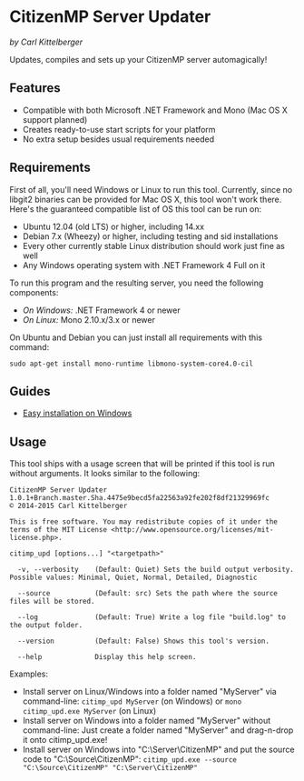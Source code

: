 CitizenMP Server Updater
========================

_by Carl Kittelberger_

Updates, compiles and sets up your CitizenMP server automagically!

Features
--------

- Compatible with both Microsoft .NET Framework and Mono (Mac OS X support planned)
- Creates ready-to-use start scripts for your platform
- No extra setup besides usual requirements needed

Requirements
------------

First of all, you'll need Windows or Linux to run this tool. Currently, since no libgit2 binaries can be provided for Mac OS X, this tool won't work there. Here's the guaranteed compatible list of OS this tool can be run on:

- Ubuntu 12.04 (old LTS) or higher, including 14.xx
- Debian 7.x (Wheezy) or higher, including testing and sid installations
- Every other currently stable Linux distribution should work just fine as well
- Any Windows operating system with .NET Framework 4 Full on it

To run this program and the resulting server, you need the following components:

- _On Windows:_ .NET Framework 4 or newer
- _On Linux:_ Mono 2.10.x/3.x or newer

On Ubuntu and Debian you can just install all requirements with this command:

```
sudo apt-get install mono-runtime libmono-system-core4.0-cil
```

Guides
------

- [Easy installation on Windows](docs/EasyInstall_Windows.md)

Usage
-----

This tool ships with a usage screen that will be printed if this tool is run without arguments. It looks similar to the following:

```
CitizenMP Server Updater 1.0.1+Branch.master.Sha.4475e9becd5fa22563a92fe202f8df21329969fc
© 2014-2015 Carl Kittelberger

This is free software. You may redistribute copies of it under the terms of the MIT License <http://www.opensource.org/licenses/mit-license.php>.

citimp_upd [options...] "<targetpath>"

  -v, --verbosity    (Default: Quiet) Sets the build output verbosity. Possible values: Minimal, Quiet, Normal, Detailed, Diagnostic

  --source           (Default: src) Sets the path where the source files will be stored.

  --log              (Default: True) Write a log file "build.log" to the output folder.

  --version          (Default: False) Shows this tool's version.

  --help             Display this help screen.
```

Examples:

- Install server on Linux/Windows into a folder named "MyServer" via command-line: ```citimp_upd MyServer``` (on Windows) or ```mono citimp_upd.exe MyServer``` (on Linux)
- Install server on Windows into a folder named "MyServer" without command-line: Just create a folder named "MyServer" and drag-n-drop it onto citimp_upd.exe!
- Install server on Windows into "C:\Server\CitizenMP" and put the source code to "C:\Source\CitizenMP": ```citimp_upd.exe --source "C:\Source\CitizenMP" "C:\Server\CitizenMP"```